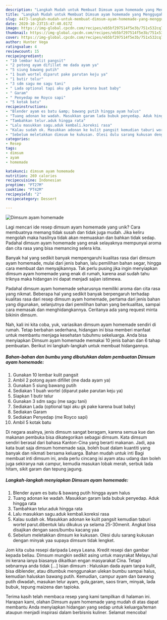 ```yaml
---
description: "Langkah Mudah untuk Membuat Dimsum ayam homemade yang Menggugah Selera"
title: "Langkah Mudah untuk Membuat Dimsum ayam homemade yang Menggugah Selera"
slug: 4473-langkah-mudah-untuk-membuat-dimsum-ayam-homemade-yang-menggugah-selera
date: 2020-10-23T15:47:40.017Z
image: https://img-global.cpcdn.com/recipes/eb5bf297514f5e3b/751x532cq70/dimsum-ayam-homemade-foto-resep-utama.jpg
thumbnail: https://img-global.cpcdn.com/recipes/eb5bf297514f5e3b/751x532cq70/dimsum-ayam-homemade-foto-resep-utama.jpg
cover: https://img-global.cpcdn.com/recipes/eb5bf297514f5e3b/751x532cq70/dimsum-ayam-homemade-foto-resep-utama.jpg
author: Hunter Vega
ratingvalue: 4
reviewcount: 15
recipeingredient:
- "10 lembar kulit pangsit"
- "2 potong ayam difillet me dada ayam ya"
- "5 siung bawang putih"
- "1 buah wortel diparut pake parutan keju ya"
- "1 butir telur"
- "3 sdm sagu me sagu tani"
- " Lada optional tapi aku gk pake karena buat baby"
- " Garam"
- " Penyedap me Royco sapi"
- "5 kotak batu"
recipeinstructions:
- "Blender ayam es batu &amp; bawang putih hingga ayam halus"
- "Tuang adonan ke wadah. Masukkan garam lada bubuk penyedap. Aduk hingga rata"
- "Tambahkan telur.aduk hingga rata"
- "Lalu masukkan sagu.aduk kembali.koreksi rasa"
- "Kalau sudah ok. Masukkan adonan ke kulit pangsit kemudian taburi wortel parut.dibentuk lalu dikukus ya selama 25-30menit. Angkat bisa disajikan dengan saos/bumbu kacang yaa"
- "Sebelum meletakkan dimsum ke kukusan. Olesi dulu sarang kukusan dengan minyak yaa supaya dimsum tidak lengket."
categories:
- Resep
tags:
- dimsum
- ayam
- homemade

katakunci: dimsum ayam homemade 
nutrition: 269 calories
recipecuisine: Indonesian
preptime: "PT27M"
cooktime: "PT42M"
recipeyield: "2"
recipecategory: Dessert

---
```



![Dimsum ayam homemade](https://img-global.cpcdn.com/recipes/eb5bf297514f5e3b/751x532cq70/dimsum-ayam-homemade-foto-resep-utama.jpg)

Lagi mencari ide resep dimsum ayam homemade yang unik? Cara membuatnya memang tidak susah dan tidak juga mudah. Jika keliru mengolah maka hasilnya tidak akan memuaskan dan bahkan tidak sedap. Padahal dimsum ayam homemade yang enak selayaknya mempunyai aroma dan cita rasa yang bisa memancing selera kita.

Banyak hal yang sedikit banyak mempengaruhi kualitas rasa dari dimsum ayam homemade, mulai dari jenis bahan, lalu pemilihan bahan segar, hingga cara membuat dan menyajikannya. Tak perlu pusing jika ingin menyiapkan dimsum ayam homemade yang enak di rumah, karena asal sudah tahu triknya maka hidangan ini dapat menjadi sajian istimewa.

Padahal dimsum ayam homemade seharusnya memiliki aroma dan cita rasa yang nikmat. Beberapa hal yang sedikit banyak berpengaruh terhadap kualitas rasa dari resep dimsum ayam homemade, pertama dari jenis bahan yang digunakan, selanjutnya dari pemilihan bahan yang berkualitas, sampai cara memasak dan menghidangkannya. Ceritanya ada yang request minta bikinin dimsum.


Nah, kali ini kita coba, yuk, variasikan dimsum ayam homemade sendiri di rumah. Tetap berbahan sederhana, hidangan ini bisa memberi manfaat untuk membantu menjaga kesehatan tubuhmu sekeluarga. Anda bisa menyiapkan Dimsum ayam homemade memakai 10 jenis bahan dan 6 tahap pembuatan. Berikut ini langkah-langkah untuk membuat hidangannya.

<!--inarticleads1-->

##### Bahan-bahan dan bumbu yang dibutuhkan dalam pembuatan Dimsum ayam homemade:

1. Gunakan 10 lembar kulit pangsit
1. Ambil 2 potong ayam difillet (me dada ayam ya)
1. Gunakan 5 siung bawang putih
1. Sediakan 1 buah wortel (diparut pake parutan keju ya)
1. Siapkan 1 butir telur
1. Gunakan 3 sdm sagu (me sagu tani)
1. Sediakan  Lada (optional tapi aku gk pake karena buat baby)
1. Sediakan  Garam
1. Sediakan  Penyedap (me Royco sapi)
1. Ambil 5 kotak batu


Di negara asalnya, jenis dimsum sangat beragam, karena semua kue dan makanan pembuka bisa dikategorikan sebagai dimsum. Kata dimsum sendiri berasal dari bahasa Kanton-Cina yang berarti makanan. Jadi, apa kata buat saja dimsum homemade saja, boleh buat dalam kuantiti yang banyak dan nikmati bersama keluarga. Bahan mudah untuk inti Bagi membuat inti dimsum ini, anda perlu cincang isi ayam atau udang dan boleh juga sekiranya nak campur, kemudia masukan lobak merah, serbuk lada hitam, sikit garam dan tepung jagung. 

<!--inarticleads2-->

##### Langkah-langkah menyiapkan Dimsum ayam homemade:

1. Blender ayam es batu &amp; bawang putih hingga ayam halus
1. Tuang adonan ke wadah. Masukkan garam lada bubuk penyedap. Aduk hingga rata
1. Tambahkan telur.aduk hingga rata
1. Lalu masukkan sagu.aduk kembali.koreksi rasa
1. Kalau sudah ok. Masukkan adonan ke kulit pangsit kemudian taburi wortel parut.dibentuk lalu dikukus ya selama 25-30menit. Angkat bisa disajikan dengan saos/bumbu kacang yaa
1. Sebelum meletakkan dimsum ke kukusan. Olesi dulu sarang kukusan dengan minyak yaa supaya dimsum tidak lengket.


Jom kita cuba resepi daripada Leeya Leana. Kredit resepi dan gambar kepada beliau. Dimsum mungkin sedikit asing untuk masyrakat Melayu,hal ini kerana ianya biasanya dikaitkan engan masyarakat Cina. Tetapi sebnarnya anda tidak […] Isian dimsum : Haluskan dada ayam tanpa kulit, bisa diblender, atau ditumbuk menggunakan ulekan bumbu sampai halus, kemudian haluskan bawang putih. Kemudian, campur ayam dan bawang putih diwadah, masukan telur ayam, gula,garam, saos tiram, minyak, lada bubuk, tepung maizena dan tapioka. 

Terima kasih telah membaca resep yang kami tampilkan di halaman ini. Harapan kami, olahan Dimsum ayam homemade yang mudah di atas dapat membantu Anda menyiapkan hidangan yang sedap untuk keluarga/teman ataupun menjadi inspirasi dalam berbisnis kuliner. Selamat mencoba!
